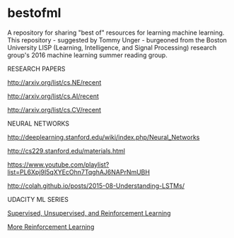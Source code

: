 # bestofml
A repository for sharing "best of" resources for learning machine learning. This repository - suggested by Tommy Unger - burgeoned from the Boston University LISP (Learning, Intelligence, and Signal Processing) research group's 2016 machine learning summer reading group.

RESEARCH PAPERS

http://arxiv.org/list/cs.NE/recent

http://arxiv.org/list/cs.AI/recent

http://arxiv.org/list/cs.CV/recent

NEURAL NETWORKS

http://deeplearning.stanford.edu/wiki/index.php/Neural_Networks

http://cs229.stanford.edu/materials.html

https://www.youtube.com/playlist?list=PL6Xpj9I5qXYEcOhn7TqghAJ6NAPrNmUBH

http://colah.github.io/posts/2015-08-Understanding-LSTMs/

UDACITY ML SERIES

[Supervised, Unsupervised, and Reinforcement Learning](https://www.udacity.com/course/machine-learning--ud262)

[More Reinforcement Learning](https://www.udacity.com/course/reinforcement-learning--ud600)
